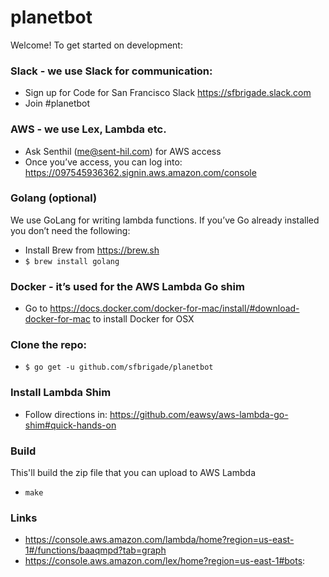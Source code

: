# planetbot

Welcome! To get started on development:

### Slack - we use Slack for communication:
+ Sign up for Code for San Francisco Slack https://sfbrigade.slack.com
+ Join #planetbot

### AWS - we use Lex, Lambda etc.
+ Ask Senthil (me@sent-hil.com) for AWS access
+ Once you’ve access, you can log into: https://097545936362.signin.aws.amazon.com/console

### Golang (optional)
We use GoLang for writing lambda functions. If you’ve Go already installed you don’t need the following:
+ Install Brew from https://brew.sh
+ `$ brew install golang`

### Docker - it’s used for the AWS Lambda Go shim
+ Go to https://docs.docker.com/docker-for-mac/install/#download-docker-for-mac to install Docker for OSX

### Clone the repo:
+ `$ go get -u github.com/sfbrigade/planetbot`

### Install Lambda Shim
+ Follow directions in: https://github.com/eawsy/aws-lambda-go-shim#quick-hands-on

### Build
This'll build the zip file that you can upload to AWS Lambda
+ `make`

### Links
+ https://console.aws.amazon.com/lambda/home?region=us-east-1#/functions/baaqmpd?tab=graph
+ https://console.aws.amazon.com/lex/home?region=us-east-1#bots:
